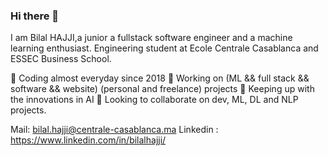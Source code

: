 ### Hi there 👋
I am Bilal HAJJI,a junior a fullstack software engineer and a machine learning enthusiast.
Engineering student at Ecole Centrale Casablanca and ESSEC Business School.

🌱 Coding almost everyday since 2018
🔭 Working on (ML && full stack && software && website) (personal and freelance) projects
🌱 Keeping up with the innovations in AI
👯 Looking to collaborate on dev, ML, DL and NLP projects.

Mail: bilal.hajji@centrale-casablanca.ma
Linkedin : https://www.linkedin.com/in/bilalhajji/
